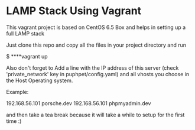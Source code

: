 # LAMP Stack Using Vagrant

This vagrant project is based on CentOS 6.5 Box and helps in setting up a full LAMP stack

Just clone this repo and copy all the files in your project directory and run

$ ****vagrant up

Also don't forget to Add a line with the IP address of this server (check 'private_network' key in puphpet/config.yaml) and all vhosts you choose in the Host Operating system.

Example:

192.168.56.101 porsche.dev
192.168.56.101 phpmyadmin.dev

and then take a tea break because it will take a while to setup for the first time :)

